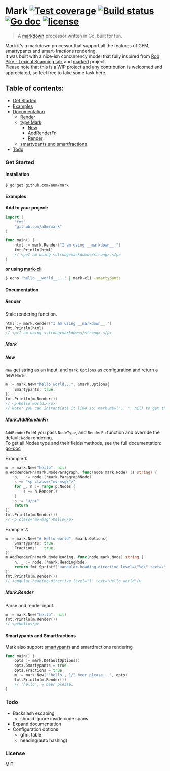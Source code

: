 # Mark [![Test coverage][coveralls-image]][coveralls-url] [![Build status][travis-image]][travis-url] [![Go doc][doc-image]][doc-url] [![license](http://img.shields.io/badge/license-MIT-blue.svg)](https://raw.githubusercontent.com/a8m/mark/master/LICENSE)
> A [markdown](http://daringfireball.net/projects/markdown/) processor written in Go. built for fun.

Mark it's a markdown processor that support all the features of GFM, smartypants and smart-fractions rendering.  
It was built with a nice-ish concurrency model that fully inspired from [Rob Pike - Lexical Scanning talk](https://www.youtube.com/watch?v=HxaD_trXwRE) and [marked](https://github.com/chjj/marked) project.  
Please note that this is a WIP project and any contribution is welcomed and appreciated,
so feel free to take some task here.

## Table of contents:
- [Get Started](#get-started)
- [Examples](#examples)
- [Documentation](#documentation)
    - [Render](#render)
    - [type Mark](#mark)
        - [New](#new)
        - [AddRenderFn](#markaddrenderfn)
        - [Render](#markrender)
    - [smartypants and smartfractions](smartypants-and-smartfractions)
- [Todo](#todo)

### Get Started
#### Installation
```sh
$ go get github.com/a8m/mark
```
#### Examples
__Add to your project:__
```go
import (
	"fmt"
	"github.com/a8m/mark"
)

func main() {
	html := mark.Render("I am using __markdown__.")
	fmt.Println(html)
	// <p>I am using <strong>markdown</strong>.</p>
}
```

__or using [mark-cli](https://github.com/a8m/mark-cli)__
```sh
$ echo 'hello __world__...' | mark-cli -smartypants
```

#### Documentation
##### Render
Staic rendering function.
```go
html := mark.Render("I am using __markdown__.")
fmt.Println(html)
// <p>I am using <strong>markdown</strong>.</p>
```

##### Mark
##### New
`New` get string as an input, and `mark.Options` as configuration and return a new `Mark`.
```go
m := mark.New("hello world...", &mark.Options{
    Smartypants: true,
})
fmt.Println(m.Render())
// <p>hello world…</p>
// Note: you can instantiate it like so: mark.New("...", nil) to get the default options.
```

##### Mark.AddRenderFn
`AddRenderFn` let you pass `NodeType`, and `RenderFn` function and override the default `Node` rendering.  
To get all Nodes type and their fields/methods, see the full documentation: [go-doc](http://godoc.org/github.com/a8m/mark)  

Example 1:
```go
m := mark.New("hello", nil)
m.AddRenderFn(mark.NodeParagraph, func(node mark.Node) (s string) {
    p, _ := node.(*mark.ParagraphNode)
    s += "<p class=\"mv-msg\">"
    for _, n := range p.Nodes {
        s += n.Render()
    }
    s += "</p>"
    return
})
fmt.Println(m.Render())
// <p class="mv-msg">hello</p>
```

Example 2:
```go
m := mark.New("# Hello world", &mark.Options{
	Smartypants: true,
	Fractions:   true,
})
m.AddRenderFn(mark.NodeHeading, func(node mark.Node) string {
	h, _ := node.(*mark.HeadingNode)
	return fmt.Sprintf("<angular-heading-directive level=\"%d\" text=\"%s\"/>", h.Level, h.Text)
})
fmt.Println(m.Render())
// <angular-heading-directive level="1" text="Hello world"/>
```

##### Mark.Render
Parse and render input.
```go
m := mark.New("hello", nil)
fmt.Println(m.Render())
// <p>hello</p>
```

#### Smartypants and Smartfractions
Mark also support [smartypants](http://daringfireball.net/projects/smartypants/) and smartfractions rendering
```go
func main() {
	opts := mark.DefaultOptions()
	opts.Smartypants = true
	opts.Fractions = true
	m := mark.New("'hello', 1/2 beer please...", opts)
	fmt.Println(m.Render())
	// ‘hello’, ½ beer please…
}
```

### Todo
- Backslash escaping
	- should ignore inside code spans
- Expand documentation
- Configuration options
	- gfm, table
	- heading(auto hashing)

### License
MIT

[travis-url]: https://travis-ci.org/a8m/mark
[travis-image]: https://api.travis-ci.org/a8m/mark.svg
[coveralls-image]: https://coveralls.io/repos/a8m/mark/badge.svg?branch=master&service=github
[coveralls-url]: https://coveralls.io/r/a8m/mark
[doc-image]: https://godoc.org/github.com/a8m/mark?status.svg
[doc-url]: https://godoc.org/github.com/a8m/mark
